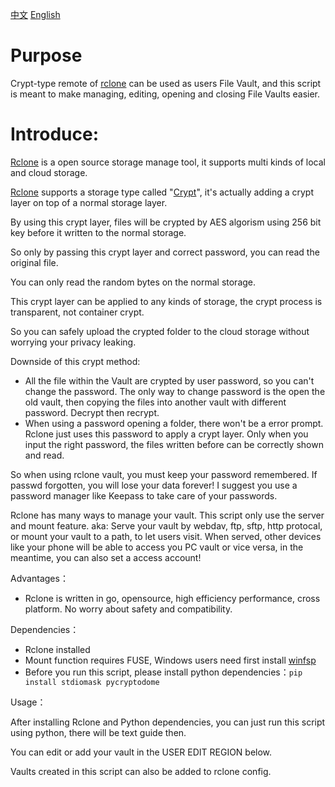 [中文](./README.md)   [English](./README_en.md) 

# Purpose

Crypt-type remote of [rclone](https://rclone.org/) can be used as users File Vault, and this script is meant to make managing, editing, opening and closing File Vaults easier. 

# Introduce: 

[Rclone](https://rclone.org/) is a open source storage manage tool, it supports multi kinds of local and cloud storage. 

[Rclone](https://rclone.org/) supports a storage type called "[Crypt](https://rclone.org/crypt/)", it's actually adding a crypt layer on top of a normal storage layer. 

By using this crypt layer, files will be crypted by AES algorism using 256 bit key before it written to the normal storage. 

So only by passing this crypt layer and correct password, you can read the original file. 

You can only read the random bytes on the normal storage.

This crypt layer can be applied to any kinds of storage, the crypt process is transparent, not container crypt. 

So you can safely upload the crypted folder to the cloud storage without worrying your privacy leaking.

Downside of this crypt method: 
* All the file within the Vault are crypted by user password, so you can't change the password. 
  The only way to change password is the open the old vault, then copying the files into another vault with different password. Decrypt then recrypt.
* When using a password opening a folder, there won't be a error prompt. Rclone just uses this password to apply a crypt layer. Only when you input the
  right password, the files written before can be correctly shown and read.

So when using rclone vault, you must keep your password remembered. If passwd forgotten, you will lose your data forever! 
I suggest you use a password manager like Keepass to take care of your passwords.

Rclone has many ways to manage your vault. This script only use the server and mount feature. 
aka: Serve your vault by webdav, ftp, sftp, http protocal, or mount your vault to a path, to let users visit. 
When served, other devices like your phone will be able to access you PC vault or vice versa, in the meantime, you can also set a access account! 

Advantages：

* Rclone is written in go, opensource, high efficiency performance, cross platform. No worry about safety and compatibility. 

Dependencies：
* Rclone installed
* Mount function requires FUSE, Windows users need first install [winfsp](https://github.com/billziss-gh/winfsp/releases) 
* Before you run this script, please install python dependencies：`pip install stdiomask pycryptodome` 

Usage：

After installing Rclone and Python dependencies, you can just run this script using python, there will be text guide then.

You can edit or add your vault in the USER EDIT REGION below. 

Vaults created in this script can also be added to rclone config. 

